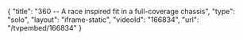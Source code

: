{
    "title": "360 -- A race inspired fit in a full-coverage chassis",
    "type": "solo",
    "layout": "iframe-static",
    "videoId": "166834",
    "url": "\/tvpembed\/166834"
}